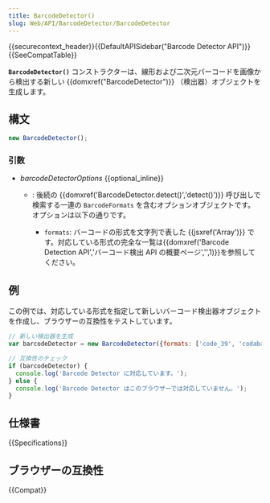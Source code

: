 ```yaml
---
title: BarcodeDetector()
slug: Web/API/BarcodeDetector/BarcodeDetector
---
```


{{securecontext_header}}{{DefaultAPISidebar("Barcode Detector API")}}{{SeeCompatTable}}

**`BarcodeDetector()`** コンストラクターは、線形および二次元バーコードを画像から検出する新しい {{domxref("BarcodeDetector")}} （検出器）オブジェクトを生成します。

## 構文

```js
new BarcodeDetector();
```

### 引数

- _barcodeDetectorOptions_ {{optional_inline}}

  - : 後続の {{domxref('BarcodeDetector.detect()','detect()')}} 呼び出しで検索する一連の `BarcodeFormats` を含むオプションオブジェクトです。オプションは以下の通りです。

    - `formats`: バーコードの形式を文字列で表した {{jsxref('Array')}} です。対応している形式の完全な一覧は{{domxref('Barcode Detection API','バーコード検出 API の概要ページ','',1)}}を参照してください。

## 例

この例では、対応している形式を指定して新しいバーコード検出器オブジェクトを作成し、ブラウザーの互換性をテストしています。

```js
// 新しい検出器を生成
var barcodeDetector = new BarcodeDetector({formats: ['code_39', 'codabar', 'ean_13']});

// 互換性のチェック
if (barcodeDetector) {
  console.log('Barcode Detector に対応しています。');
} else {
  console.log('Barcode Detector はこのブラウザーでは対応していません。');
}
```

## 仕様書

{{Specifications}}

## ブラウザーの互換性

{{Compat}}
